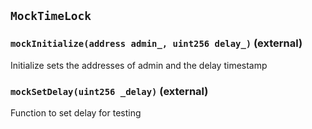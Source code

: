 ## `MockTimeLock`






### `mockInitialize(address admin_, uint256 delay_)` (external)



Initialize sets the addresses of admin and the delay timestamp


### `mockSetDelay(uint256 _delay)` (external)



Function to set delay for testing



